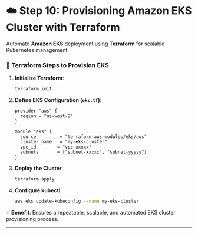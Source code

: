 # ☁️ Step 10: Provisioning Amazon EKS Cluster with Terraform

Automate **Amazon EKS** deployment using **Terraform** for scalable Kubernetes management.

### 🔹 **Terraform Steps to Provision EKS**

1. **Initialize Terraform**:
   ```sh
   terraform init
   ```
2. **Define EKS Configuration (`eks.tf`)**:
   ```hcl
   provider "aws" {
     region = "us-west-2"
   }

   module "eks" {
     source         = "terraform-aws-modules/eks/aws"
     cluster_name   = "my-eks-cluster"
     vpc_id        = "vpc-xxxxx"
     subnets       = ["subnet-xxxxx", "subnet-yyyyy"]
   }
   ```
3. **Deploy the Cluster**:
   ```sh
   terraform apply
   ```
4. **Configure kubectl**:
   ```sh
   aws eks update-kubeconfig --name my-eks-cluster
   ```

💡 **Benefit**: Ensures a repeatable, scalable, and automated EKS cluster provisioning process.

---